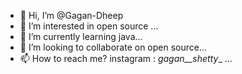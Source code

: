 - 👋 Hi, I’m @Gagan-Dheep
- 👀 I’m interested in open source ...
- 🌱 I’m currently learning java...
- 💞️ I’m looking to collaborate on open source...
- 📫 How to reach me? instagram : _gagan__shetty__ ...

<!---
Gagan-Dheep/Gagan-Dheep is a ✨ special ✨ repository because its `README.md` (this file) appears on your GitHub profile.
--->
